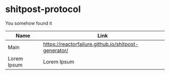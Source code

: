# shitpost-protocol
You somehow found it

| Name  | Link |
| ------------- | ------------- |
| Main  | https://reactorfailure.github.io/shitpost-generator/  |
| Lorem Ipsum  | Lorem Ipsum  |
